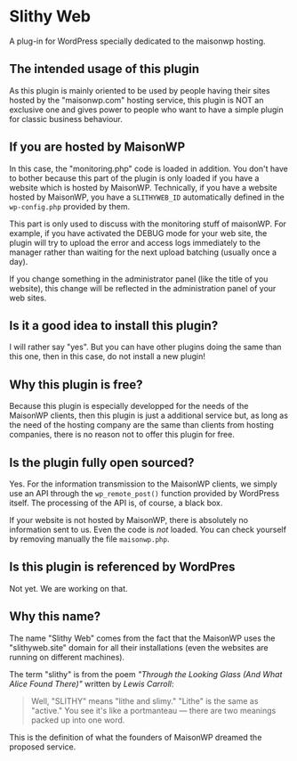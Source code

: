 # Slithy Web

A plug-in for WordPress specially dedicated to the maisonwp hosting.

## The intended usage of this plugin

As this plugin is mainly oriented to be used by people having their
sites hosted by the "maisonwp.com" hosting service, this plugin is
NOT an exclusive one and gives power to people who want to have a
simple plugin for classic business behaviour.

## If you are hosted by MaisonWP

In this case, the "monitoring.php" code is loaded in addition. You don't
have to bother because this part of the plugin is only loaded if you
have a website which is hosted by MaisonWP. Technically, if you have
a website hosted by MaisonWP, you have a `SLITHYWEB_ID` automatically
defined in the `wp-config.php` provided by them.

This part is only used to discuss with the monitoring stuff of maisonWP.
For example, if you have activated the DEBUG mode for your web site, the
plugin will try to upload the error and access logs immediately to the
manager rather than waiting for the next upload batching (usually once
a day).

If you change something in the administrator panel (like the title of
you website), this change will be reflected in the administration
panel of your web sites.

## Is it a good idea to install this plugin?

I will rather say "yes". But you can have other plugins doing the same
than this one, then in this case, do not install a new plugin!

## Why this plugin is free?

Because this plugin is especially developped for the needs of the
MaisonWP clients, then this plugin is just a additional service but,
as long as the need of the hosting company are the same than clients
from hosting companies, there is no reason not to offer this plugin
for free.

## Is the plugin fully open sourced?

Yes. For the information transmission to the MaisonWP clients, we
simply use an API through the `wp_remote_post()` function provided by
WordPress itself. The processing of the API is, of course, a black box.

If your website is not hosted by MaisonWP, there is absolutely no
information sent to us. Even the code is _not_ loaded. You can check yourself
by removing manually the file  `maisonwp.php`.

## Is this plugin is referenced by WordPres

Not yet. We are working on that.

## Why this name?

The name "Slithy Web" comes from the fact that the MaisonWP uses
the "slithyweb.site" domain for all their installations (even the
websites are running on different machines).

The term "slithy" is from the poem _"Through the Looking Glass (And What Alice Found There)"_ written by _Lewis Carroll_: 

> Well, "SLITHY" means "lithe and slimy." "Lithe" is the 
> same as "active." You see it's like a portmanteau — there 
> are two meanings packed up into one word.

This is the definition of what the founders of MaisonWP dreamed the
proposed service.


